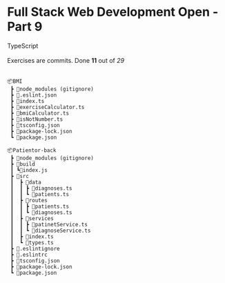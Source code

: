 <h1>Full Stack Web Development Open - Part 9</h1>

TypeScript</br></br>
Exercises are commits. Done **11** out of _29_
</br></br>

```
📦BMI
 ┣ 📂node_modules (gitignore)
 ┣ 📜.eslint.json
 ┣ 📜index.ts
 ┣ 📜exerciseCalculator.ts
 ┣ 📜bmiCalculator.ts
 ┣ 📜isNotNumber.ts
 ┣ 📜tsconfig.json
 ┣ 📜package-lock.json
 ┗ 📜package.json
```

```
📦Patientor-back
 ┣ 📂node_modules (gitignore)
 ┣ 📂build
 ┃ ┗📜index.js
 ┣ 📂src
 ┃  ┣ 📂data
 ┃  ┃ ┣ 📜diagnoses.ts
 ┃  ┃ ┗ 📜patients.ts
 ┃  ┣ 📂routes
 ┃  ┃ ┣ 📜patients.ts
 ┃  ┃ ┗ 📜diagnoses.ts
 ┃  ┣ 📂services
 ┃  ┃ ┣ 📜patinetService.ts
 ┃  ┃ ┗ 📜diagnoseService.ts
 ┃  ┣ 📜index.ts
 ┃  ┗ 📜types.ts
 ┣ 📜.eslintignore
 ┣ 📜.eslintrc
 ┣ 📜tsconfig.json
 ┣ 📜package-lock.json
 ┗ 📜package.json
```